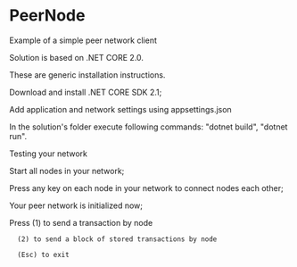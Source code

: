 # PeerNode
Example of a simple peer network client

Solution is based on .NET CORE 2.0.

These are generic installation instructions.


Download and install .NET CORE SDK 2.1;

Add application and network settings using appsettings.json

In the solution's folder execute following commands: "dotnet build", "dotnet run".


Testing your network

Start all nodes in your network;

Press any key on each node in your network to connect nodes each other;

Your peer network is initialized now;

Press (1) to send a transaction by node

      (2) to send a block of stored transactions by node

      (Esc) to exit

